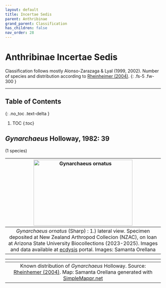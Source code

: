 ```yaml
---
layout: default
title: Incertae Sedis
parent: Anthribinae
grand_parent: Classification
has_children: false
nav_order: 28
---
```



# Anthribinae Incertae Sedis

Classification follows mostly Alonso-Zarazaga & Lyal (1999, 2002). Number of species and distribution according to [Rheinheimer (2004)](https://www.zobodat.at/pdf/Mitt-Ent-Ver-Stuttgart_39_2004_0001-0244.pdf).
{: .fs-5 .fw-300 }

---

## Table of Contents
{: .no_toc .text-delta }

1. TOC
{:toc}

## _Gynarchaeus_ Holloway, 1982: 39
(1 species)

| [<img src="https://ecdysis.org/imglib/ecdysis/Anthribidae/202305/NZAC_Gynarchaeusfemale_lateral_1684179632.jpg" alt="Gynarchaeus ornatus" width="320" height="213.4">](https://ecdysis.org/imagelib/imgdetails.php?imgid=304516)  | 
|:--:| 
|_Gynarchaeus ornatus_ (Sharp) : 1.) lateral view. Specimen deposited at New Zealand Arthropod Collecion (NZAC), on loan at Arizona State University Biocollections (2023-2025). Images and data available at [ecdysis](https://serv.biokic.asu.edu/ecdysis/index.php) portal. Images: Samanta Orellana|

|<img src="https://www.simplemappr.net/map/20708" alt="" />| 
|:--:| 
|Known distribution of _Gynarchaeus_ Holloway. Source: [Rheinhemer (2004)](https://www.zobodat.at/pdf/Mitt-Ent-Ver-Stuttgart_39_2004_0001-0244.pdf). Map: Samanta Orellana generated with [SimpleMappr.net](https://www.simplemappr.net/) |

